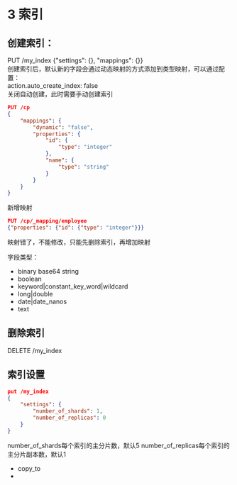 # 3 索引
## 创建索引：
PUT /my_index {"settings": {}, "mappings": {}}  
创建索引后，默认新的字段会通过动态映射的方式添加到类型映射，可以通过配置：  
action.auto_create_index: false  
关闭自动创建，此时需要手动创建索引
```json
PUT /cp
{
    "mappings": {
        "dynamic": "false",
        "properties": {
            "id": {
                "type": "integer"
            },
            "name": {
                "type": "string"
            }
        }
    }
}
```
新增映射
```json
PUT /cp/_mapping/employee
{"properties": {"id": {"type": "integer"}}}
```
映射错了，不能修改，只能先删除索引，再增加映射

字段类型：
- binary base64 string
- boolean 
- keyword|constant_key_word|wildcard
- long|double
- date|date_nanos
- text
## 删除索引
DELETE /my_index
## 索引设置
```json
put /my_index 
{
    "settings": {
        "number_of_shards": 1,
        "number_of_replicas": 0
    }
}
```
number_of_shards每个索引的主分片数，默认5
number_of_replicas每个索引的主分片副本数，默认1

- copy_to
- 